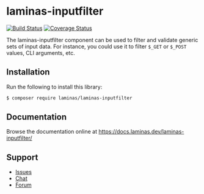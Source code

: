 # laminas-inputfilter

[![Build Status](https://travis-ci.org/laminas/laminas-inputfilter.svg?branch=master)](https://travis-ci.org/laminas/laminas-inputfilter)
[![Coverage Status](https://coveralls.io/repos/github/laminas/laminas-inputfilter/badge.svg?branch=master)](https://coveralls.io/github/laminas/laminas-inputfilter?branch=master)

The laminas-inputfilter component can be used to filter and validate generic sets
of input data. For instance, you could use it to filter `$_GET` or `$_POST`
values, CLI arguments, etc.

## Installation

Run the following to install this library:

```bash
$ composer require laminas/laminas-inputfilter
```

## Documentation

Browse the documentation online at https://docs.laminas.dev/laminas-inputfilter/

## Support

* [Issues](https://github.com/laminas/laminas-inputfilter/issues/)
* [Chat](https://laminas.dev/chat/)
* [Forum](https://discourse.laminas.dev/)
